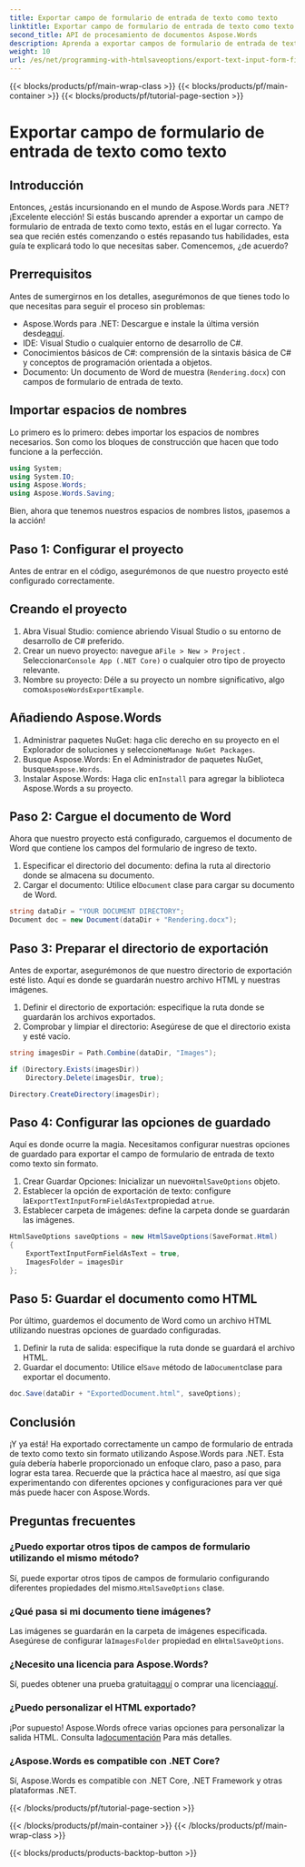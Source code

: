 ```yaml
---
title: Exportar campo de formulario de entrada de texto como texto
linktitle: Exportar campo de formulario de entrada de texto como texto
second_title: API de procesamiento de documentos Aspose.Words
description: Aprenda a exportar campos de formulario de entrada de texto como texto simple usando Aspose.Words para .NET con esta guía completa paso a paso.
weight: 10
url: /es/net/programming-with-htmlsaveoptions/export-text-input-form-field-as-text/
---
```


{{< blocks/products/pf/main-wrap-class >}}
{{< blocks/products/pf/main-container >}}
{{< blocks/products/pf/tutorial-page-section >}}

# Exportar campo de formulario de entrada de texto como texto

## Introducción

Entonces, ¿estás incursionando en el mundo de Aspose.Words para .NET? ¡Excelente elección! Si estás buscando aprender a exportar un campo de formulario de entrada de texto como texto, estás en el lugar correcto. Ya sea que recién estés comenzando o estés repasando tus habilidades, esta guía te explicará todo lo que necesitas saber. Comencemos, ¿de acuerdo?

## Prerrequisitos

Antes de sumergirnos en los detalles, asegurémonos de que tienes todo lo que necesitas para seguir el proceso sin problemas:

-  Aspose.Words para .NET: Descargue e instale la última versión desde[aquí](https://releases.aspose.com/words/net/).
- IDE: Visual Studio o cualquier entorno de desarrollo de C#.
- Conocimientos básicos de C#: comprensión de la sintaxis básica de C# y conceptos de programación orientada a objetos.
- Documento: Un documento de Word de muestra (`Rendering.docx`) con campos de formulario de entrada de texto.

## Importar espacios de nombres

Lo primero es lo primero: debes importar los espacios de nombres necesarios. Son como los bloques de construcción que hacen que todo funcione a la perfección.

```csharp
using System;
using System.IO;
using Aspose.Words;
using Aspose.Words.Saving;
```

Bien, ahora que tenemos nuestros espacios de nombres listos, ¡pasemos a la acción!

## Paso 1: Configurar el proyecto

Antes de entrar en el código, asegurémonos de que nuestro proyecto esté configurado correctamente.

## Creando el proyecto

1. Abra Visual Studio: comience abriendo Visual Studio o su entorno de desarrollo de C# preferido.
2.  Crear un nuevo proyecto: navegue a`File > New > Project` . Seleccionar`Console App (.NET Core)` o cualquier otro tipo de proyecto relevante.
3.  Nombre su proyecto: Déle a su proyecto un nombre significativo, algo como`AsposeWordsExportExample`.

## Añadiendo Aspose.Words

1.  Administrar paquetes NuGet: haga clic derecho en su proyecto en el Explorador de soluciones y seleccione`Manage NuGet Packages`.
2.  Busque Aspose.Words: En el Administrador de paquetes NuGet, busque`Aspose.Words`.
3.  Instalar Aspose.Words: Haga clic en`Install` para agregar la biblioteca Aspose.Words a su proyecto.

## Paso 2: Cargue el documento de Word

Ahora que nuestro proyecto está configurado, carguemos el documento de Word que contiene los campos del formulario de ingreso de texto.

1. Especificar el directorio del documento: defina la ruta al directorio donde se almacena su documento.
2.  Cargar el documento: Utilice el`Document` clase para cargar su documento de Word.

```csharp
string dataDir = "YOUR DOCUMENT DIRECTORY";
Document doc = new Document(dataDir + "Rendering.docx");
```

## Paso 3: Preparar el directorio de exportación

Antes de exportar, asegurémonos de que nuestro directorio de exportación esté listo. Aquí es donde se guardarán nuestro archivo HTML y nuestras imágenes.

1. Definir el directorio de exportación: especifique la ruta donde se guardarán los archivos exportados.
2. Comprobar y limpiar el directorio: Asegúrese de que el directorio exista y esté vacío.

```csharp
string imagesDir = Path.Combine(dataDir, "Images");

if (Directory.Exists(imagesDir))
    Directory.Delete(imagesDir, true);

Directory.CreateDirectory(imagesDir);
```

## Paso 4: Configurar las opciones de guardado

Aquí es donde ocurre la magia. Necesitamos configurar nuestras opciones de guardado para exportar el campo de formulario de entrada de texto como texto sin formato.

1.  Crear Guardar Opciones: Inicializar un nuevo`HtmlSaveOptions` objeto.
2.  Establecer la opción de exportación de texto: configure la`ExportTextInputFormFieldAsText`propiedad a`true`.
3. Establecer carpeta de imágenes: define la carpeta donde se guardarán las imágenes.

```csharp
HtmlSaveOptions saveOptions = new HtmlSaveOptions(SaveFormat.Html)
{
    ExportTextInputFormFieldAsText = true,
    ImagesFolder = imagesDir
};
```

## Paso 5: Guardar el documento como HTML

Por último, guardemos el documento de Word como un archivo HTML utilizando nuestras opciones de guardado configuradas.

1. Definir la ruta de salida: especifique la ruta donde se guardará el archivo HTML.
2.  Guardar el documento: Utilice el`Save` método de la`Document`clase para exportar el documento.

```csharp
doc.Save(dataDir + "ExportedDocument.html", saveOptions);
```

## Conclusión

¡Y ya está! Ha exportado correctamente un campo de formulario de entrada de texto como texto sin formato utilizando Aspose.Words para .NET. Esta guía debería haberle proporcionado un enfoque claro, paso a paso, para lograr esta tarea. Recuerde que la práctica hace al maestro, así que siga experimentando con diferentes opciones y configuraciones para ver qué más puede hacer con Aspose.Words.

## Preguntas frecuentes

### ¿Puedo exportar otros tipos de campos de formulario utilizando el mismo método?

 Sí, puede exportar otros tipos de campos de formulario configurando diferentes propiedades del mismo.`HtmlSaveOptions` clase.

### ¿Qué pasa si mi documento tiene imágenes?

 Las imágenes se guardarán en la carpeta de imágenes especificada. Asegúrese de configurar la`ImagesFolder` propiedad en el`HtmlSaveOptions`.

### ¿Necesito una licencia para Aspose.Words?

 Sí, puedes obtener una prueba gratuita[aquí](https://releases.aspose.com/) o comprar una licencia[aquí](https://purchase.aspose.com/buy).

### ¿Puedo personalizar el HTML exportado?

 ¡Por supuesto! Aspose.Words ofrece varias opciones para personalizar la salida HTML. Consulta la[documentación](https://reference.aspose.com/words/net/) Para más detalles.

### ¿Aspose.Words es compatible con .NET Core?

Sí, Aspose.Words es compatible con .NET Core, .NET Framework y otras plataformas .NET.

{{< /blocks/products/pf/tutorial-page-section >}}

{{< /blocks/products/pf/main-container >}}
{{< /blocks/products/pf/main-wrap-class >}}

{{< blocks/products/products-backtop-button >}}

